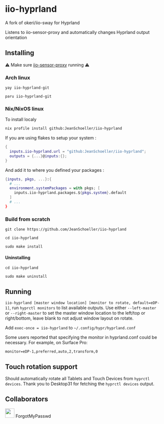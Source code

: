 # iio-hyprland
A fork of okeri/iio-sway for Hyprland

Listens to iio-sensor-proxy and automatically changes Hyprland output orientation

## Installing 

:warning: Make sure [iio-sensor-proxy](https://gitlab.freedesktop.org/hadess/iio-sensor-proxy/) running :warning:

### Arch linux

`yay iio-hyprland-git`

`paru iio-hyprland-git`


### Nix/NixOS linux

To install localy

```sh
nix profile install github:JeanSchoeller/iio-hyprland
```

If you are using flakes to setup your system :

```nix
{
  inputs.iio-hyprland.url = "github:JeanSchoeller/iio-hyprland";
  outputs = {...}@inputs:{};
}
```

And add it to where you defined your packages :

```nix
{inputs, pkgs, ...}:{
  # ...
  environment.systemPackages = with pkgs; [
    inputs.iio-hyprland.packages.${pkgs.system}.default
  ]
  # ...
}
```

### Build from scratch

```
git clone https://github.com/JeanSchoeller/iio-hyprland

cd iio-hyprland

sudo make install
```

#### Uninstalling 
```
cd iio-hyprland

sudo make uninstall
```

## Running
`iio-hyprland [master window location] [monitor to rotate, default=eDP-1]`, run `hyprctl monitors` to list available outputs. Use either `--left-master` or `--right-master` to set the master window location to the left/top or right/bottom, leave blank to not adjust window layout on rotate. 

Add `exec-once = iio-hyprland` to `~/.config/hypr/hyprland.conf`

Some users reported that specifying the monitor in hyprland.conf could be necessary. For example, on Surface Pro:

`monitor=eDP-1,preferred,auto,2,transform,0`

## Touch rotation support

Should automatically rotate all Tablets and Touch Devices from `hyprctl devices`.
Thank you to Desktop31 for fetching the `hyprctl devices` output.

## Collaborators

[<img src="https://github.com/ForgotMyPasswd.png" width="30px;"/>](https://github.com/{{ForgotMyPasswd}}) ForgotMyPasswd

